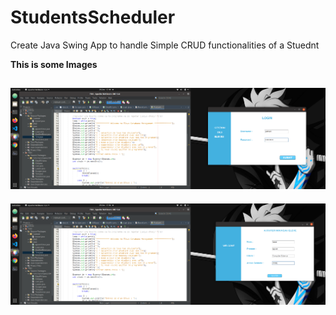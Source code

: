 # StudentsScheduler
Create Java Swing App to handle Simple CRUD functionalities of a Stuednt

**This is some Images**

![scr1](./scr1.png)
---
![scr2](./scr2.png)
